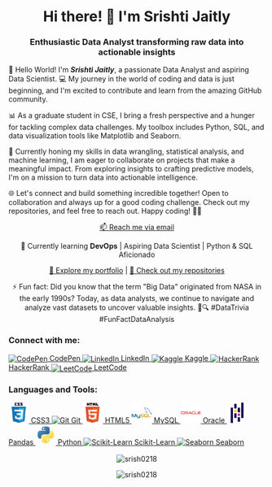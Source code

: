 <h1 align="center">Hi there! 👋 I'm Srishti Jaitly</h1>
<h3 align="center">Enthusiastic Data Analyst transforming raw data into actionable insights</h3>

<p align="center">

👋 Hello World! I'm ***Srishti Jaitly***, a passionate Data Analyst and aspiring Data Scientist. 💻 My journey in the world of coding and data is just beginning, and I'm excited to contribute and learn from the amazing GitHub community.

📊 As a graduate student in CSE, I bring a fresh perspective and a hunger for tackling complex data challenges. My toolbox includes Python, SQL, and data visualization tools like Matplotlib and Seaborn.

🚀 Currently honing my skills in data wrangling, statistical analysis, and machine learning, I am eager to collaborate on projects that make a meaningful impact. From exploring insights to crafting predictive models, I'm on a mission to turn data into actionable intelligence.

🌐 Let's connect and build something incredible together! Open to collaboration and always up for a good coding challenge. Check out my repositories, and feel free to reach out. Happy coding! 🚀✨
</p>


<p align="center">
  <a href="mailto:srishtijaitly2002@gmail.com">📫 Reach me via email</a>
</p>

<p align="center">
  🌱 Currently learning <strong>DevOps</strong> | Aspiring Data Scientist | Python & SQL Aficionado
</p>

<p align="center">
  <a href="https://srish0218.github.io/Portfolio">📄 Explore my portfolio</a> | 
  <a href="https://github.com/srish0218?tab=repositories">👀 Check out my repositories</a>
</p>

<p align="center">
  ⚡ Fun fact: Did you know that the term "Big Data" originated from NASA in the early 1990s? Today, as data analysts, we continue to navigate and analyze vast datasets to uncover valuable insights. 🌌🔍 #DataTrivia #FunFactDataAnalysis
</p>

<h3 align="left">Connect with me:</h3>
<p align="left">
  <a href="https://codepen.io/@srish0218" target="blank">
    <img align="center" src="https://raw.githubusercontent.com/rahuldkjain/github-profile-readme-generator/master/src/images/icons/Social/codepen.svg" alt="CodePen" height="30" width="40" />
    CodePen
  </a>
  
  <a href="https://linkedin.com/in/srishti jaitly" target="blank">
    <img align="center" src="https://raw.githubusercontent.com/rahuldkjain/github-profile-readme-generator/master/src/images/icons/Social/linked-in-alt.svg" alt="LinkedIn" height="30" width="40" />
    LinkedIn
  </a>
  
  <a href="https://kaggle.com/srishtijaitly" target="blank">
    <img align="center" src="https://raw.githubusercontent.com/rahuldkjain/github-profile-readme-generator/master/src/images/icons/Social/kaggle.svg" alt="Kaggle" height="30" width="40" />
    Kaggle
  </a>
  
  <a href="https://www.hackerrank.com/@srishtijaitly" target="blank">
    <img align="center" src="https://raw.githubusercontent.com/rahuldkjain/github-profile-readme-generator/master/src/images/icons/Social/hackerrank.svg" alt="HackerRank" height="30" width="40" />
    HackerRank
  </a>
  
  <a href="https://www.leetcode.com/srishtijaitly2002" target="blank">
    <img align="center" src="https://raw.githubusercontent.com/rahuldkjain/github-profile-readme-generator/master/src/images/icons/Social/leet-code.svg" alt="LeetCode" height="30" width="40" />
    LeetCode
  </a>
</p>


<h3 align="left">Languages and Tools:</h3>
<p align="left"> 
  <a href="https://www.w3schools.com/css/" target="_blank" rel="noreferrer"><img src="https://raw.githubusercontent.com/devicons/devicon/master/icons/css3/css3-original-wordmark.svg" alt="CSS3" width="40" height="40"/> CSS3 </a> 
  <a href="https://git-scm.com/" target="_blank" rel="noreferrer"><img src="https://www.vectorlogo.zone/logos/git-scm/git-scm-icon.svg" alt="Git" width="40" height="40"/> Git </a> 
  <a href="https://www.w3.org/html/" target="_blank" rel="noreferrer"><img src="https://raw.githubusercontent.com/devicons/devicon/master/icons/html5/html5-original-wordmark.svg" alt="HTML5" width="40" height="40"/> HTML5 </a> 
  <a href="https://www.mysql.com/" target="_blank" rel="noreferrer"><img src="https://raw.githubusercontent.com/devicons/devicon/master/icons/mysql/mysql-original-wordmark.svg" alt="MySQL" width="40" height="40"/> MySQL </a> 
  <a href="https://www.oracle.com/" target="_blank" rel="noreferrer"><img src="https://raw.githubusercontent.com/devicons/devicon/master/icons/oracle/oracle-original.svg" alt="Oracle" width="40" height="40"/> Oracle </a> 
  <a href="https://pandas.pydata.org/" target="_blank" rel="noreferrer"><img src="https://raw.githubusercontent.com/devicons/devicon/2ae2a900d2f041da66e950e4d48052658d850630/icons/pandas/pandas-original.svg" alt="Pandas" width="40" height="40"/> Pandas </a> 
  <a href="https://www.python.org" target="_blank" rel="noreferrer"><img src="https://raw.githubusercontent.com/devicons/devicon/master/icons/python/python-original.svg" alt="Python" width="40" height="40"/> Python </a> 
  <a href="https://scikit-learn.org/" target="_blank" rel="noreferrer"><img src="https://upload.wikimedia.org/wikipedia/commons/0/05/Scikit_learn_logo_small.svg" alt="Scikit-Learn" width="40" height="40"/> Scikit-Learn </a> 
  <a href="https://seaborn.pydata.org/" target="_blank" rel="noreferrer"><img src="https://seaborn.pydata.org/_images/logo-mark-lightbg.svg" alt="Seaborn" width="40" height="40"/> Seaborn </a> 
</p>



<p align="center" ><img align="center" src="https://github-readme-stats.vercel.app/api/top-langs?username=srish0218&show_icons=true&theme=dark&locale=en&layout=compact" alt="srish0218" /></p>


<p align="center">
  <img src="https://github-readme-streak-stats.herokuapp.com/?user=srish0218&theme=dark" alt="srish0218" />
</p>
